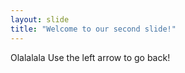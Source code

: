 ```yaml
---
layout: slide
title: "Welcome to our second slide!"
---
```

Olalalala
Use the left arrow to go back!
